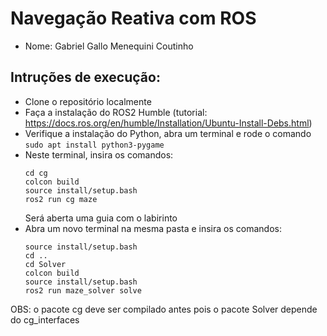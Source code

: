 # Navegação Reativa com ROS

- Nome: Gabriel Gallo Menequini Coutinho

## Intruções de execução:

- Clone o repositório localmente
- Faça a instalação do ROS2 Humble (tutorial: https://docs.ros.org/en/humble/Installation/Ubuntu-Install-Debs.html)
- Verifique a instalação do Python, abra um terminal e rode o comando `sudo apt install python3-pygame`
- Neste terminal, insira os comandos:
   ```
   cd cg
   colcon build
   source install/setup.bash
   ros2 run cg maze
   ```
  Será aberta uma guia com o labirinto
- Abra um novo terminal na mesma pasta e insira os comandos:
  ```
  source install/setup.bash
  cd ..
  cd Solver
  colcon build
  source install/setup.bash
  ros2 run maze_solver solve
  ```
OBS: o pacote cg deve ser compilado antes pois o pacote Solver depende do cg_interfaces
